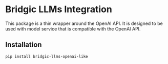 Bridgic LLMs Integration
========================

This package is a thin wrapper around the OpenAI API. It is designed to be used with model service that is compatible with the OpenAI API.

Installation
------------

```shell
pip install bridgic-llms-openai-like
```